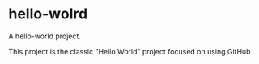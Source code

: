 # hello-wolrd
A hello-world project.

This project is the classic "Hello World" project
focused on using GitHub
